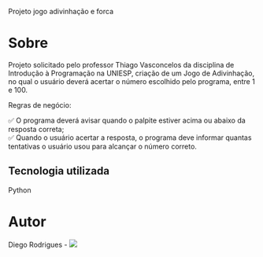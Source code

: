  Projeto jogo adivinhação e forca 

# Sobre
Projeto solicitado pelo professor Thiago Vasconcelos da disciplina de Introdução à Programação na UNIESP, criação de um Jogo de Adivinhação, no qual o usuário deverá acertar o número escolhido pelo programa, entre 1 e 100.

Regras de negócio:

 ✅ O programa deverá avisar quando o palpite estiver acima ou abaixo da resposta correta;<br/>
 ✅ Quando o usuário acertar a resposta, o programa deve informar quantas tentativas o usuário usou para alcançar o número correto.

## Tecnologia utilizada
Python

# Autor
Diego Rodrigues - <a href="https://www.linkedin.com/in/devdiegobrt/" target="_blank"><img src="https://img.shields.io/badge/-LinkedIn-%230077B5?style=for-the-badge&logo=linkedin&logoColor=white" target="_blank"></a>
